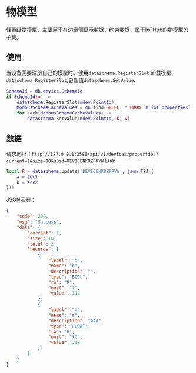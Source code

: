 <!--
 Copyright (C) 2023 wwhai

 This program is free software: you can redistribute it and/or modify
 it under the terms of the GNU Affero General Public License as
 published by the Free Software Foundation, either version 3 of the
 License, or (at your option) any later version.

 This program is distributed in the hope that it will be useful,
 but WITHOUT ANY WARRANTY; without even the implied warranty of
 MERCHANTABILITY or FITNESS FOR A PARTICULAR PURPOSE.  See the
 GNU Affero General Public License for more details.

 You should have received a copy of the GNU Affero General Public License
 along with this program.  If not, see <http://www.gnu.org/licenses/>.
-->

# 物模型
轻量级物模型，主要用于在边缘侧显示数据，约束数据，属于IoTHub的物模型的子集。
## 使用
当设备需要注册自己的模型时，使用`dataschema.RegisterSlot`,卸载模型`dataschema.RegisterSlot`,更新值`dataschema.SetValue`.
```lua
SchemaId = db.device.SchemaId
if SchemaId!=""->
    dataschema.RegisterSlot(mdev.PointId)
    ModbusSchemaCacheValues = db.find(SELECT * FROM `m_iot_properties` WHERE schema_id="SCHEMALD74LCS3")
    for each(ModbusSchemaCacheValues) ->
        dataschema.SetValue(mdev.PointId, K, V)
```
## 数据
请求地址：`http://127.0.0.1:2580/api/v1/devices/properties?current=1&size=10&uuid=DEVICENKRZFRYW`
Lua:
```lua
local R = dataschema:Update('DEVICENKRZFRYW', json:T2J({
    a = acc1,
    b = acc2
}))
```

JSON示例：
```json
{
    "code": 200,
    "msg": "Success",
    "data": {
        "current": 1,
        "size": 10,
        "total": 2,
        "records": [
            {
                "label": "b",
                "name": "b",
                "description": "",
                "type": "BOOL",
                "rw": "R",
                "unit": "t",
                "value": 112
            },
            {
                "label": "a",
                "name": "a",
                "description": "AAA",
                "type": "FLOAT",
                "rw": "R",
                "unit": "ºC",
                "value": 312
            }
        ]
    }
}
```